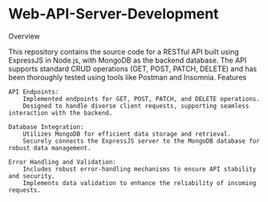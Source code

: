 # Web-API-Server-Development

Overview

This repository contains the source code for a RESTful API built using ExpressJS in Node.js, with MongoDB as the backend database. The API supports standard CRUD operations (GET, POST, PATCH, DELETE) and has been thoroughly tested using tools like Postman and Insomnia.
Features

    API Endpoints:
        Implemented endpoints for GET, POST, PATCH, and DELETE operations.
        Designed to handle diverse client requests, supporting seamless interaction with the backend.

    Database Integration:
        Utilizes MongoDB for efficient data storage and retrieval.
        Securely connects the ExpressJS server to the MongoDB database for robust data management.

    Error Handling and Validation:
        Includes robust error-handling mechanisms to ensure API stability and security.
        Implements data validation to enhance the reliability of incoming requests.
